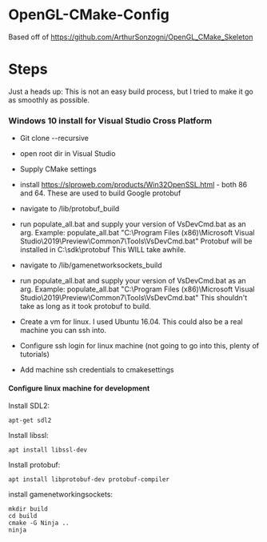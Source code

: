 # OpenGL-CMake-Config
Based off of https://github.com/ArthurSonzogni/OpenGL_CMake_Skeleton

# Steps

Just a heads up: This is not an easy build process, but I tried to make it go as smoothly as possible.

### Windows 10 install for Visual Studio Cross Platform
* Git clone --recursive
* open root dir in Visual Studio
* Supply CMake settings
* install https://slproweb.com/products/Win32OpenSSL.html - both 86 and 64. These are used to build Google protobuf
* navigate to /lib/protobuf_build
* run populate_all.bat and supply your version of VsDevCmd.bat as an arg. Example: populate_all.bat "C:\Program Files (x86)\Microsoft Visual Studio\2019\Preview\Common7\Tools\VsDevCmd.bat"
Protobuf will be installed in C:\sdk\protobuf
This WILL take awhile. 
* navigate to /lib/gamenetworksockets_build
* run populate_all.bat and supply your version of VsDevCmd.bat as an arg. Example: populate_all.bat "C:\Program Files (x86)\Microsoft Visual Studio\2019\Preview\Common7\Tools\VsDevCmd.bat"
This shouldn't take as long as it took protobuf to build.

* Create a vm for linux. I used Ubuntu 16.04. This could also be a real machine you can ssh into.
* Configure ssh login for linux machine (not going to go into this, plenty of tutorials)
* Add machine ssh credentials to cmakesettings

#### Configure linux machine for development
Install SDL2:
``` 
apt-get sdl2 
```
Install libssl:
```
apt install libssl-dev
```
Install protobuf:
```
apt install libprotobuf-dev protobuf-compiler
```
install gamenetworkingsockets:
```
mkdir build
cd build
cmake -G Ninja ..
ninja
```
